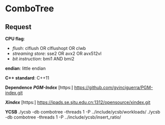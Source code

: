 # ComboTree

## Request

**CPU flag**:

- *flush*: clflush OR clflushopt OR clwb
- *streaming store*: sse2 OR avx2 OR avx512vl
- *bit instruction*: bmi1 AND bmi2

**endian**: little endian

**C++ standard**: C++11

**Dependence**
***PGM-Index***
[https:] https://github.com/gvinciguerra/PGM-index.git
    
***Xindex***
[https:] https://ipads.se.sjtu.edu.cn:1312/opensource/xindex.git
<!-- [MKL]:
添加intel源：
yum -y install yum-utils
yum-config-manager --add-repo https://yum.repos.intel.com/mkl/setup/intel-mkl.repo
下载并安装MKL：
yum install -y intel-mkl -->

**YCSB**
./ycsb -db combotree -threads 1 -P ../include/ycsb/workloads/
./ycsb -db combotree -threads 1 -P ../include/ycsb/insert_ratio/
